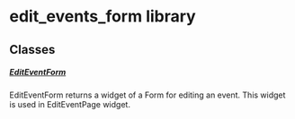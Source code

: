 



# edit_events_form library











## Classes

##### [EditEventForm](../views_after_auth_screens_events_edit_events_form/EditEventForm-class.md)



EditEventForm returns a widget of a Form for editing an event.
This widget is used in EditEventPage widget.















